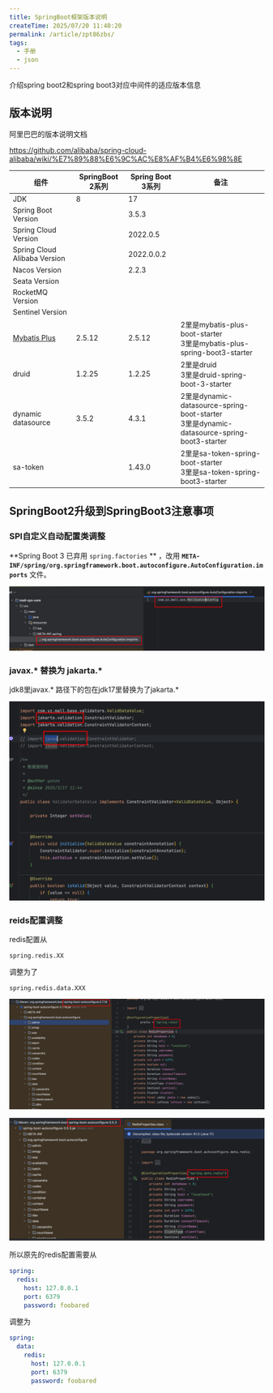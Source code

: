 ```yaml
---
title: SpringBoot框架版本说明
createTime: 2025/07/20 11:40:20
permalink: /article/zpt86zbs/
tags:
  - 手册
  - json
---
```



介绍spring boot2和spring boot3对应中间件的适应版本信息

<!-- more -->

## 版本说明

阿里巴巴的版本说明文档

https://github.com/alibaba/spring-cloud-alibaba/wiki/%E7%89%88%E6%9C%AC%E8%AF%B4%E6%98%8E

| 组件                                                         | SpringBoot 2系列 | Spring Boot 3系列 | 备注                                                         |
| ------------------------------------------------------------ | ---------------- | ----------------- | ------------------------------------------------------------ |
| JDK                                                          | 8                | 17                |                                                              |
| Spring Boot Version                                          |                  | 3.5.3             |                                                              |
| Spring Cloud Version                                         |                  | 2022.0.5          |                                                              |
| Spring Cloud Alibaba Version                                 |                  | 2022.0.0.2        |                                                              |
| Nacos  Version                                               |                  | 2.2.3             |                                                              |
| Seata Version                                                |                  |                   |                                                              |
| RocketMQ Version                                             |                  |                   |                                                              |
| Sentinel Version                                             |                  |                   |                                                              |
| [Mybatis Plus](https://baomidou.com/getting-started/install/) | 2.5.12           | 2.5.12            | 2里是mybatis-plus-boot-starter<br />3里是mybatis-plus-spring-boot3-starter |
| druid                                                        | 1.2.25           | 1.2.25            | 2里是druid<br />3里是druid-spring-boot-3-starter             |
| dynamic datasource                                           | 3.5.2            | 4.3.1             | 2里是dynamic-datasource-spring-boot-starter<br />3里是dynamic-datasource-spring-boot3-starter |
| sa-token                                                     |                  | 1.43.0            | 2里是sa-token-spring-boot-starter<br />3里是sa-token-spring-boot3-starter |



## SpringBoot2升级到SpringBoot3注意事项

### SPI自定义自动配置类调整

 **Spring Boot 3 已弃用 `spring.factories` ** ，改用 **`META-INF/spring/org.springframework.boot.autoconfigure.AutoConfiguration.imports`** 文件。

![image-20250723073750013](images/image-20250723073750013.png)



### javax.* 替换为 jakarta.*

jdk8里javax.* 路径下的包在jdk17里替换为了jakarta.*

![image-20250724092851632](images/image-20250724092851632.png)



### reids配置调整

redis配置从

```properties
spring.redis.XX
```

调整为了

```properties
spring.redis.data.XXX
```



![image-20250722235030496](images/image-20250722235030496.png)

![image-20250722234955282](images/image-20250722234955282.png)

 所以原先的redis配置需要从

```yaml
spring:  
  redis:
    host: 127.0.0.1
    port: 6379
    password: foobared
```

调整为

```yaml
spring:
  data:
    redis:
      host: 127.0.0.1
      port: 6379
      password: foobared
```



